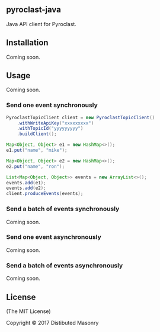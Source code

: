 ## pyroclast-java

Java API client for Pyroclast.

## Installation

Coming soon.

## Usage

Coming soon.

### Send one event synchronously

```java
PyroclastTopicClient client = new PyroclastTopicClient()
    .withWriteApiKey("xxxxxxxxx")
    .withTopicId("yyyyyyyyy")
    .buildClient();

Map<Object, Object> e1 = new HashMap<>();
e1.put("name", "mike");

Map<Object, Object> e2 = new HashMap<>();
e2.put("name", "ron");

List<Map<Object, Object>> events = new ArrayList<>();
events.add(e1);
events.add(e2);
client.produceEvents(events);
```

### Send a batch of events synchronously

Coming soon.

### Send one event asynchronously

Coming soon.

### Send a batch of events asynchronously

Coming soon.

## License

(The MIT License)

Copyright © 2017 Distibuted Masonry
